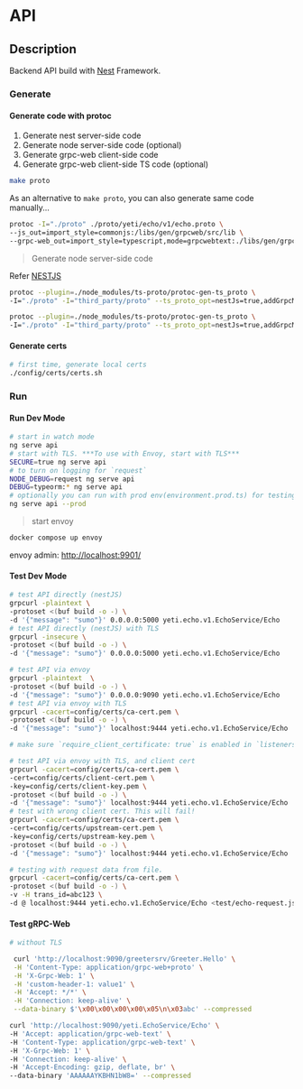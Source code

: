 # API

## Description

Backend API build with [Nest](https://github.com/nestjs/nest) Framework.

### Generate

#### Generate code with protoc

1. Generate nest server-side code
1. Generate node server-side code (optional)
1. Generate grpc-web client-side code
1. Generate grpc-web client-side TS code (optional)

```bash
make proto
```

As an alternative to `make proto`, you can also generate same code manually...

```bash
protoc -I="./proto" ./proto/yeti/echo/v1/echo.proto \
--js_out=import_style=commonjs:/libs/gen/grpcweb/src/lib \
--grpc-web_out=import_style=typescript,mode=grpcwebtext:./libs/gen/grpcweb/src/lib
```

> Generate node server-side code

Refer [NESTJS](https://github.com/stephenh/ts-proto/blob/master/NESTJS.markdown)

```bash
protoc --plugin=./node_modules/ts-proto/protoc-gen-ts_proto \
-I="./proto" -I="third_party/proto" --ts_proto_opt=nestJs=true,addGrpcMetadata=true,exportCommonSymbols=false,addNestjsRestParameter=true --ts_proto_out=libs/gen/nest/src/lib  ./proto/yeti/echo/v1/echo.proto

protoc --plugin=./node_modules/ts-proto/protoc-gen-ts_proto \
-I="./proto" -I="third_party/proto" --ts_proto_opt=nestJs=true,addGrpcMetadata=true,exportCommonSymbols=false,addNestjsRestParameter=true --ts_proto_out=libs/gen/nest/src/lib  ./proto/yeti/account/v1/account.proto
```

#### Generate certs

```bash
# first time, generate local certs
./config/certs/certs.sh
```

### Run

#### Run Dev Mode

```bash
# start in watch mode
ng serve api
# start with TLS. ***To use with Envoy, start with TLS***
SECURE=true ng serve api
# to turn on logging for `request`
NODE_DEBUG=request ng serve api
DEBUG=typeorm:* ng serve api
# optionally you can run with prod env(environment.prod.ts) for testing! use this for testing only.
ng serve api --prod
```

> start envoy

```bash
docker compose up envoy
```

envoy admin: <http://localhost:9901/>

#### Test Dev Mode

```bash
# test API directly (nestJS)
grpcurl -plaintext \
-protoset <(buf build -o -) \
-d '{"message": "sumo"}' 0.0.0.0:5000 yeti.echo.v1.EchoService/Echo
# test API directly (nestJS) with TLS
grpcurl -insecure \
-protoset <(buf build -o -) \
-d '{"message": "sumo"}' 0.0.0.0:5000 yeti.echo.v1.EchoService/Echo

# test API via envoy
grpcurl -plaintext  \
-protoset <(buf build -o -) \
-d '{"message": "sumo"}' 0.0.0.0:9090 yeti.echo.v1.EchoService/Echo
# test API via envoy with TLS
grpcurl -cacert=config/certs/ca-cert.pem \
-protoset <(buf build -o -) \
-d '{"message": "sumo"}' localhost:9444 yeti.echo.v1.EchoService/Echo

# make sure `require_client_certificate: true` is enabled in `listeners.yaml` for following tests:

# test API via envoy with TLS, and client cert
grpcurl -cacert=config/certs/ca-cert.pem \
-cert=config/certs/client-cert.pem \
-key=config/certs/client-key.pem \
-protoset <(buf build -o -) \
-d '{"message": "sumo"}' localhost:9444 yeti.echo.v1.EchoService/Echo
# test with wrong client cert. This will fail!
grpcurl -cacert=config/certs/ca-cert.pem \
-cert=config/certs/upstream-cert.pem \
-key=config/certs/upstream-key.pem \
-protoset <(buf build -o -) \
-d '{"message": "sumo"}' localhost:9444 yeti.echo.v1.EchoService/Echo

# testing with request data from file.
grpcurl -cacert=config/certs/ca-cert.pem \
-protoset <(buf build -o -) \
-v -H trans_id=abc123 \
-d @ localhost:9444 yeti.echo.v1.EchoService/Echo <test/echo-request.json
```

#### Test gRPC-Web

```bash
# without TLS

 curl 'http://localhost:9090/greetersrv/Greeter.Hello' \
 -H 'Content-Type: application/grpc-web+proto' \
 -H 'X-Grpc-Web: 1' \
 -H 'custom-header-1: value1' \
 -H 'Accept: */*' \
 -H 'Connection: keep-alive' \
 --data-binary $'\x00\x00\x00\x00\x05\n\x03abc' --compressed

curl 'http://localhost:9090/yeti.EchoService/Echo' \
-H 'Accept: application/grpc-web-text' \
-H 'Content-Type: application/grpc-web-text' \
-H 'X-Grpc-Web: 1' \
-H 'Connection: keep-alive' \
-H 'Accept-Encoding: gzip, deflate, br' \
--data-binary 'AAAAAAYKBHN1bW8=' --compressed
```

